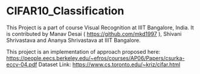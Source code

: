 # CIFAR10_Classification

This Project is a part of course Visual Recognition at IIIT Bangalore, India. It is contributed by Manav Desai ( https://github.com/mkd1997 ), Shivani Shrivastava and Ananya Shrivastava at IIIT Bangalore.

This project is an implementation of approach proposed here: https://people.eecs.berkeley.edu/~efros/courses/AP06/Papers/csurka-eccv-04.pdf
Dataset Link: https://www.cs.toronto.edu/~kriz/cifar.html
